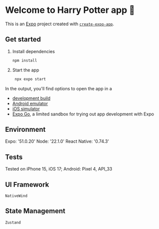 # Welcome to Harry Potter app 👋

This is an [Expo](https://expo.dev) project created with [`create-expo-app`](https://www.npmjs.com/package/create-expo-app).

## Get started

1. Install dependencies

   ```bash
   npm install
   ```

2. Start the app

   ```bash
    npx expo start
   ```

In the output, you'll find options to open the app in a

- [development build](https://docs.expo.dev/develop/development-builds/introduction/)
- [Android emulator](https://docs.expo.dev/workflow/android-studio-emulator/)
- [iOS simulator](https://docs.expo.dev/workflow/ios-simulator/)
- [Expo Go](https://expo.dev/go), a limited sandbox for trying out app development with Expo

## Environment

Expo: '51.0.20'
Node: '22.1.0'
React Native: '0.74.3'

## Tests

Tested on iPhone 15, iOS 17; Android: Pixel 4, API_33

## UI Framework

`NativeWind`

## State Management

`Zustand`

